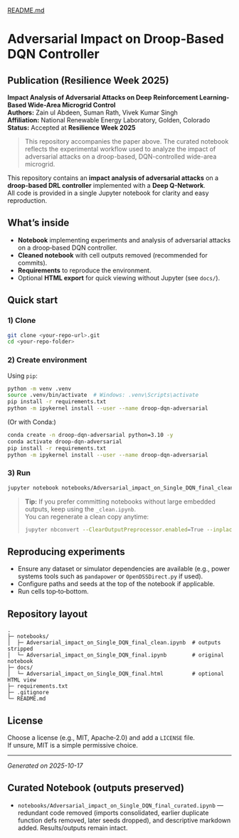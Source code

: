 [README.md](https://github.com/user-attachments/files/22962156/README.md)
# Adversarial Impact on Droop‑Based DQN Controller

## Publication (Resilience Week 2025)

**Impact Analysis of Adversarial Attacks on Deep Reinforcement Learning-Based Wide-Area Microgrid Control**  
**Authors:** Zain ul Abdeen, Suman Rath, Vivek Kumar Singh  
**Affiliation:** National Renewable Energy Laboratory, Golden, Colorado  
**Status:** Accepted at **Resilience Week 2025**  

> This repository accompanies the paper above. The curated notebook reflects the experimental workflow used to analyze the impact of adversarial attacks on a droop-based, DQN-controlled wide-area microgrid.

This repository contains an **impact analysis of adversarial attacks** on a **droop-based  DRL controller** implemented with a **Deep Q-Network**.  
All code is provided in a single Jupyter notebook for clarity and easy reproduction.

## What’s inside
- **Notebook** implementing experiments and analysis of adversarial attacks on a droop‑based DQN controller.
- **Cleaned notebook** with cell outputs removed (recommended for commits).
- **Requirements** to reproduce the environment.
- Optional **HTML export** for quick viewing without Jupyter (see `docs/`).

## Quick start

### 1) Clone
```bash
git clone <your-repo-url>.git
cd <your-repo-folder>
```

### 2) Create environment
Using `pip`:
```bash
python -m venv .venv
source .venv/bin/activate  # Windows: .venv\Scripts\activate
pip install -r requirements.txt
python -m ipykernel install --user --name droop-dqn-adversarial
```

(Or with Conda:)
```bash
conda create -n droop-dqn-adversarial python=3.10 -y
conda activate droop-dqn-adversarial
pip install -r requirements.txt
python -m ipykernel install --user --name droop-dqn-adversarial
```

### 3) Run
```bash
jupyter notebook notebooks/Adversarial_impact_on_Single_DQN_final_clean.ipynb
```

> **Tip:** If you prefer committing notebooks without large embedded outputs, keep using the `_clean.ipynb`.  
> You can regenerate a clean copy anytime:
> ```bash
> jupyter nbconvert --ClearOutputPreprocessor.enabled=True --inplace notebooks/Adversarial_impact_on_Single_DQN_final.ipynb
> ```

## Reproducing experiments
- Ensure any dataset or simulator dependencies are available (e.g., power systems tools such as `pandapower` or `OpenDSSDirect.py` if used).
- Configure paths and seeds at the top of the notebook if applicable.
- Run cells top‑to‑bottom.

## Repository layout
```
.
├─ notebooks/
│  ├─ Adversarial_impact_on_Single_DQN_final_clean.ipynb  # outputs stripped
│  └─ Adversarial_impact_on_Single_DQN_final.ipynb        # original notebook
├─ docs/
│  └─ Adversarial_impact_on_Single_DQN_final.html         # optional HTML view
├─ requirements.txt
├─ .gitignore
└─ README.md
```

## License
Choose a license (e.g., MIT, Apache‑2.0) and add a `LICENSE` file.  
If unsure, MIT is a simple permissive choice.

---

*Generated on 2025-10-17*


## Curated Notebook (outputs preserved)
- `notebooks/Adversarial_impact_on_Single_DQN_final_curated.ipynb` — redundant code removed (imports consolidated, earlier duplicate function defs removed, later seeds dropped), and descriptive markdown added. Results/outputs remain intact.
